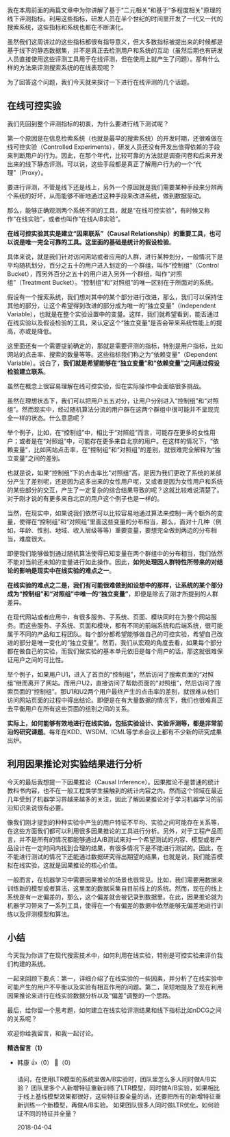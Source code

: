 我在本周前面的两篇文章中为你讲解了基于“二元相关”和基于“多程度相关”原理的线下评测指标。利用这些指标，研发人员在半个世纪的时间里开发了一代又一代的搜索系统，这些指标和系统也都在不断演化。

虽然我们这周讲过的这些指标都很有指导意义，但大多数指标被提出来的时候都是基于线下的静态数据集，并不是真正去检测用户和系统的互动（虽然后期也有研发人员直接使用这些评测工具用于在线评测，但在使用上就产生了问题）。那有什么样的方法来评测搜索系统的在线表现呢？

为了回答这个问题，我们今天就来探讨一下进行在线评测的几个话题。

## 在线可控实验

我们先回到整个评测指标的初衷，为什么要进行线下测试呢？

第一个原因是在信息检索系统（也就是最早的搜索系统）的开发时期，还很难做在线可控实验（Controlled Experiments），研发人员还没有开发出值得依赖的手段来判断用户的行为。因此，在那个年代，比较可靠的方法就是调查问卷和后来开发出来的线下静态评测。可以说，这些手段都是真正了解用户行为的一个“代理”（Proxy）。

要进行评测，不管是线下还是线上，另外一个原因就是我们需要某种手段来分辨两个系统的好坏，从而能够不断地通过这种手段来改进系统，做到数据驱动。

那么，能够正确观测两个系统不同的工具，就是“在线可控实验”，有时候又称作“在线实验”，或者也叫作“在线A/B实验”。

**在线可控实验其实是建立“因果联系”（Causal Relationship）的重要工具，也可以说是唯一完全可靠的工具。这里面的基础是统计的假设检验**。

具体来说，就是我们针对访问网站或者应用的人群，进行某种划分，一般情况下是平均随机划分，百分之五十的用户进入划定的一个群组，叫作“控制组”（Control Bucket），而另外百分之五十的用户进入另外一个群组，叫作“对照组”（Treatment Bucket）。“控制组”和“对照组”的唯一区别在于所面对的系统。

假设有一个搜索系统，我们想对其中的某个部分进行改进，那么，我们可以保持住其他的部分，让这个希望得到改进的部分成为唯一的“独立变量”（Independent Variable），也就是在整个实验设置中的变量。这样，我们就希望看到，能否通过在线实验以及假设检验的工具，来认定这个“独立变量”是否会带来系统性能上的提高，亦或是降低。

这里面还有一个需要提前确定的，那就是需要评测的指标，特别是用户指标，比如网站的点击率、搜索的数量等等。这些指标我们称之为“依赖变量”（Dependent Variable）。说白了，**我们就是希望能够在“独立变量”和“依赖变量”之间通过假设检验建立联系**。

虽然在概念上很容易理解在线可控实验，但在实际操作中会面临很多挑战。

虽然在理想状态下，我们可以把用户五五对分，让用户分别进入“控制组”和“对照组”。然而现实中，经过随机算法分流的用户群在这两个群组中很可能并不呈现完全一样的状态。什么意思呢？

举个例子，比如，在“控制组”中，相比于“对照组”而言，可能存在更多的女性用户；或者是在“对照组”中，可能存在更多来自北京的用户。在这样的情况下，“依赖变量”，比如网站点击率，在“控制组”和“对照组”的差别，就很难完全解释为“独立变量”之间的差别。

也就是说，如果“控制组”下的点击率比“对照组”高，是因为我们更改了系统的某部分产生了差别呢，还是因为这多出来的女性用户呢，又或者是因为女性用户和系统的某些部分的交互，产生了一定复杂的综合结果导致的呢？这就比较难说清楚了。对于刚才说的有更多来自北京的用户这个例子也是一样的。

当然，在现实中，如果说我们依然可以比较容易地通过算法来控制一两个额外的变量，使得在“控制组”和“对照组”里面这些变量的分布相当，那么，面对十几种（例如，年龄、性别、地域、收入层级等等）重要变量，要想完全做到两边的分布相当，难度很大。

即便我们能够做到通过随机算法使得已知变量在两个群组中的分布相当，我们依然不能对当前还未知的变量进行如此操作。因此，**如何处理因人群特性所带来的对结论的影响是现实中在线实验的难点之一**。

**在线实验的难点之二是，我们有可能很难做到如设想中的那样，让系统的某个部分成为“控制组”和“对照组”中唯一的“独立变量”**，即便是除去了刚才所提到的人群差异。

在现代网站或者应用中，有很多服务、子系统、页面、模块同时在为整个网站服务。而这些服务、子系统、页面和模块，都有不同的前端系统和后端系统，很可能属于不同的产品和工程团队。每个部分都希望能够做自己的可控实验，希望自己改进的部分是唯一变化的“独立变量”。然而，我们从宏观的角度去看，如果每个部分都在做自己的实验，而我们做实验的基本单元依旧是每个用户的话，那这就很难保证用户之间的可比性。

举个例子，如果用户U1，进入了首页的“控制组”，然后访问了搜索页面的“对照组”继而离开了网站。而用户U2，直接访问了帮助页面的“对照组”，然后访问了搜索页面的“控制组”。那U1和U2两个用户最终产生的点击率的差别，就很难从他们访问网站页面的过程中得出结论。即便是在有大量数据的情况下，我们也很难真正去平衡用户在所有这些页面的组别之间的关系。

**实际上，如何能够有效地进行在线实验，包括实验设计、实验评测等，都是非常前沿的研究课题**。每年在KDD、WSDM、ICML等学术会议上都有不少新的研究成果出炉。

## 利用因果推论对实验结果进行分析

今天的最后我想提一下因果推论（Causal Inference）。因果推论不是普通的统计教科书内容，也不在一般工程类学生接触到的统计内容之内。然而这个领域在最近几年受到了机器学习界越来越多的关注，因此了解因果推论对于学习机器学习的前沿知识来说很有必要。

像我们刚才提到的种种实验中产生的用户特征不平均、实验之间可能存在关系等，在这些方面我们都可以利用很多因果推论的工具进行分析。另外，对于工程产品而言，并不是所有的情况都能够通过A/B测试来对一个希望测试的内容、模型或者产品设计在一定时间内找到合理的结果，有很多情况下是不能进行测试的。因此，在不能进行测试的情况下还能通过数据研究得出期望的结果，也就是说，我们能否模拟在线实验，这就是因果推论的核心价值。

一般而言，在机器学习中需要因果推论的场景也很常见。比如，我们需要用数据来训练新的模型或者算法，这里面的数据采集自目前线上的系统。然而，现在的线上系统是有一定偏差的，那么，这个偏差就会被记录到数据里。在此，因果推论就为机器学习带来了一系列工具，使得在一个有偏差的数据中依然能够无偏差地进行训练以及评测模型和算法。

## 小结

今天我为你讲了在现代搜索技术中，如何利用在线实验，特别是可控实验来评价我们构建的系统。

一起来回顾下要点：第一，详细介绍了在线实验的一些因素，并分析了在线实验中可能产生的用户不平衡以及实验有相互作用的问题。第二，简短地提及了现在利用因果推论来进行在线实验数据分析以及“偏差”调整的一个思路。

最后，给你留一个思考题，如何建立在线实验评测结果和线下指标比如nDCG之间的关系呢？

欢迎你给我留言，和我一起讨论。
<div><strong>精选留言（1）</strong></div><ul>
<li><span>韩康</span> 👍（0） 💬（0）<p>请问，在使用LTR模型的系统里做A&#47;B实验时，团队里怎么多人同时做A&#47;B实验？
团队里多个人新增特征重新训练了LTR模型，同时做A&#47;B实验，如果相比于线上基线模型效果都很好，这些特征要全量的话，还要把所有的新增特征重新训练一个新模型，再做A&#47;B实验。
如果团队很多人同时做LTR优化，如何验证不同的特征并全量？</p>2018-04-04</li><br/>
</ul>